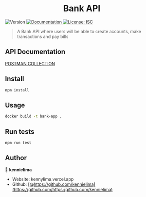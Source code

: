 <h1 align="center">Bank API</h1>
<p>
  <img alt="Version" src="https://img.shields.io/badge/version-1.0.0-blue.svg?cacheSeconds=2592000" />
  <a href="https://tee-api-v1-2.postman.co/workspace/My-Workspace~535b0db1-9c34-4c12-851e-cb95ea417220/collection/28576170-6a705c79-b836-46c7-84cf-e2c1f1df6063?action=share&source=copy-link&creator=28576170" target="_blank">
    <img alt="Documentation" src="https://img.shields.io/badge/documentation-yes-brightgreen.svg" />
  </a>
  <a href="#" target="_blank">
    <img alt="License: ISC" src="https://img.shields.io/badge/License-ISC-yellow.svg" />
  </a>
</p>

> A Bank API where users will be able to create accounts, make transactions and pay bills

## API Documentation
<a href="https://tee-api-v1-2.postman.co/workspace/My-Workspace~535b0db1-9c3
4-4c12-851e-cb95ea417220/collection/28576170-6a705c79-b836-46c7-84cf-e2c1f1df6063?action=share&source=copy-link&creator=28576
170">POSTMAN COLLECTION</a>

## Install

```sh
npm install
```

## Usage

```sh
docker build -t bank-app .
```

## Run tests

```sh
npm run test
```

## Author

👤 **kennielima**

* Website: kennylima.vercel.app
* Github: [@https://github.com/kennielima](https://github.com/https:/github.com/kennielima)

